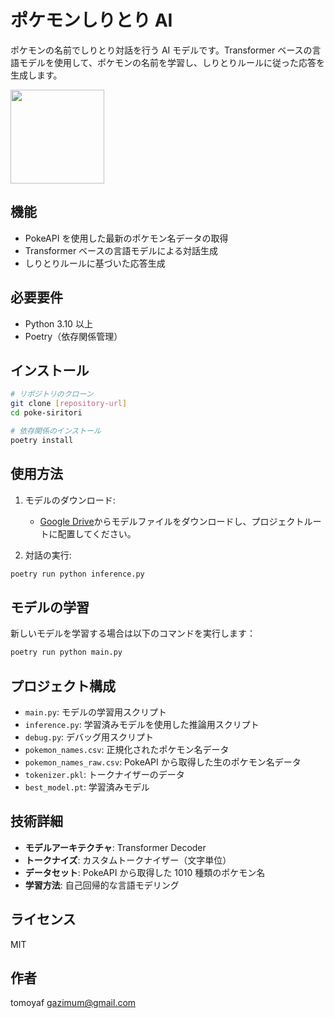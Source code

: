 # ポケモンしりとり AI

ポケモンの名前でしりとり対話を行う AI モデルです。Transformer ベースの言語モデルを使用して、ポケモンの名前を学習し、しりとりルールに従った応答を生成します。

<img width="150" src="https://github.com/user-attachments/assets/15878219-e357-4c26-98c7-07949522ef63" />


## 機能

- PokeAPI を使用した最新のポケモン名データの取得
- Transformer ベースの言語モデルによる対話生成
- しりとりルールに基づいた応答生成

## 必要要件

- Python 3.10 以上
- Poetry（依存関係管理）

## インストール

```bash
# リポジトリのクローン
git clone [repository-url]
cd poke-siritori

# 依存関係のインストール
poetry install
```

## 使用方法

1. モデルのダウンロード:

   - [Google Drive](https://drive.google.com/file/d/1AYTLqBspFKvIouA2OXXtNkePIRUyAYRa/view?usp=sharing)からモデルファイルをダウンロードし、プロジェクトルートに配置してください。

2. 対話の実行:

```bash
poetry run python inference.py
```

## モデルの学習

新しいモデルを学習する場合は以下のコマンドを実行します：

```bash
poetry run python main.py
```

## プロジェクト構成

- `main.py`: モデルの学習用スクリプト
- `inference.py`: 学習済みモデルを使用した推論用スクリプト
- `debug.py`: デバッグ用スクリプト
- `pokemon_names.csv`: 正規化されたポケモン名データ
- `pokemon_names_raw.csv`: PokeAPI から取得した生のポケモン名データ
- `tokenizer.pkl`: トークナイザーのデータ
- `best_model.pt`: 学習済みモデル

## 技術詳細

- **モデルアーキテクチャ**: Transformer Decoder
- **トークナイズ**: カスタムトークナイザー（文字単位）
- **データセット**: PokeAPI から取得した 1010 種類のポケモン名
- **学習方法**: 自己回帰的な言語モデリング

## ライセンス

MIT

## 作者

tomoyaf <gazimum@gmail.com>
